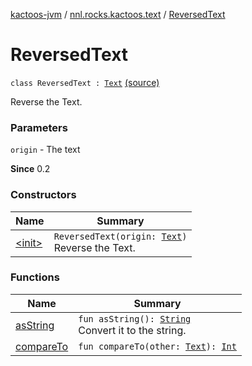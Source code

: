 [kactoos-jvm](../../index.md) / [nnl.rocks.kactoos.text](../index.md) / [ReversedText](.)

# ReversedText

`class ReversedText : `[`Text`](../../nnl.rocks.kactoos/-text/index.md) [(source)](https://github.com/neonailol/kactoos/blob/master/kactoos-jvm/src/main/kotlin/nnl/rocks/kactoos/text/ReversedText.kt#L15)

Reverse the Text.

### Parameters

`origin` - The text

**Since**
0.2

### Constructors

| Name | Summary |
|---|---|
| [&lt;init&gt;](-init-.md) | `ReversedText(origin: `[`Text`](../../nnl.rocks.kactoos/-text/index.md)`)`<br>Reverse the Text. |

### Functions

| Name | Summary |
|---|---|
| [asString](as-string.md) | `fun asString(): `[`String`](https://kotlinlang.org/api/latest/jvm/stdlib/kotlin/-string/index.html)<br>Convert it to the string. |
| [compareTo](compare-to.md) | `fun compareTo(other: `[`Text`](../../nnl.rocks.kactoos/-text/index.md)`): `[`Int`](https://kotlinlang.org/api/latest/jvm/stdlib/kotlin/-int/index.html) |
